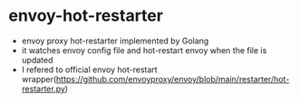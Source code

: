 # envoy-hot-restarter
* envoy proxy hot-restarter implemented by Golang
* it watches envoy config file and hot-restart envoy when the file is updated
* I refered to official envoy hot-restart wrapper(https://github.com/envoyproxy/envoy/blob/main/restarter/hot-restarter.py)

